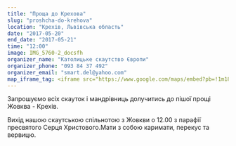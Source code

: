 ```yaml
---
title: "Проща до Крехова"
slug: "proshcha-do-krehova"
location: "Крехів, Львівська область"
date: "2017-05-20"
end_date: "2017-05-21"
time: "12:00"
image: IMG_5760-2_docsfh
organizer_name: "Католицьке скаутство Європи"
organizer_phone: "093 84 37 492"
organizer_email: "smart.del@yahoo.com"
map_iframe_tag: <iframe src="https://www.google.com/maps/embed?pb=!1m18!1m12!1m3!1d20495.8759685536!2d23.794433529206636!3d50.04912173299362!2m3!1f0!2f0!3f0!3m2!1i1024!2i768!4f13.1!3m3!1m2!1s0x473b2f611671eb19%3A0x5d9980a9ab46801c!2z0JrRgNC10YXRltCyLCDQm9GM0LLRltCy0YHRjNC60LAg0L7QsdC70LDRgdGC0Yw!5e0!3m2!1suk!2sua!4v1495641748349" width="600" height="450" frameborder="0" style="border:0" allowfullscreen></iframe>
---
```


Запрошуємо всіх скауток і мандрівниць долучитись до пішої прощі Жовква - Крехів.

Вихід нашою скаутською спільнотою з Жовкви о 12.00 з парафії пресвятого Серця Христового.Мати з собою каримати, перекус та вервицю.
